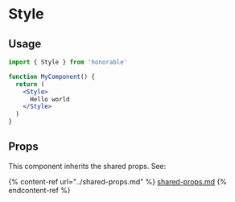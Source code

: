 # Style

## Usage

```jsx
import { Style } from 'honorable'

function MyComponent() {
  return (
    <Style>
      Hello world
    </Style>
  )
}
```

## Props

This component inherits the shared props. See:

{% content-ref url="../shared-props.md" %}
[shared-props.md](../shared-props.md)
{% endcontent-ref %}

